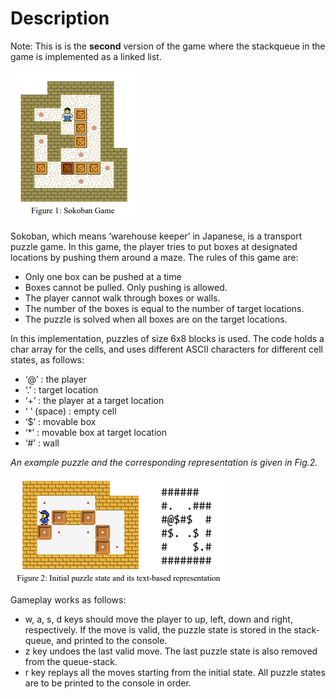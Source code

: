 # Description

Note: This is is the **second** version of the game where the stackqueue in the game is implemented as a linked list.

![](images/fig1.PNG)


Sokoban, which means ‘warehouse keeper’ in Japanese, is a transport puzzle game. In this game, the 
player tries to put boxes at designated locations by pushing them around a maze. The rules of this game 
are:

  * Only one box can be pushed at a time
  * Boxes cannot be pulled. Only pushing is allowed.
  * The player cannot walk through boxes or walls.
  * The number of the boxes is equal to the number of target locations.
  * The puzzle is solved when all boxes are on the target locations.


In this implementation, puzzles of size 6x8 blocks is used. The code holds a char array for the cells, and uses different ASCII 
characters for different cell states, as follows:

* ‘@’ : the player
* ‘.’ : target location
* ‘+’ : the player at a target location
* ‘ ’ (space) : empty cell
* ‘$’ : movable box
* ‘*’ : movable box at target location
* ‘#’ : wall


*An example puzzle and the corresponding representation is given in Fig.2.*


![](images/fig2.PNG)


Gameplay works as follows:


* w, a, s, d keys should move the player to up, left, down and right, respectively. If the move 
is valid, the puzzle state is stored in the stack-queue, and printed to the console.
* z key undoes the last valid move. The last puzzle state is also removed from the queue-stack.
* r key replays all the moves starting from the initial state. All puzzle states are to be printed 
to the console in order.
